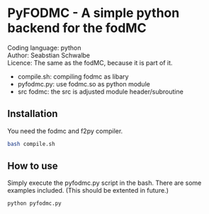 # PyFODMC - A simple python backend for the fodMC 
Coding language: python  
Author: Seabstian Schwalbe  
Licence: The same as the fodMC, because it is part of it. 

* compile.sh:   compiling fodmc as libary 
* pyfodmc.py:  use fodmc.so as python module 
* src fodmc:    the src is adjusted module header/subroutine 

## Installation 
You need the fodmc and f2py compiler. 
```bash 
bash compile.sh
```

## How to use 
Simply execute the pyfodmc.py script in the bash. There are some examples 
included. (This should be extented in future.) 

```bash 
python pyfodmc.py
```
